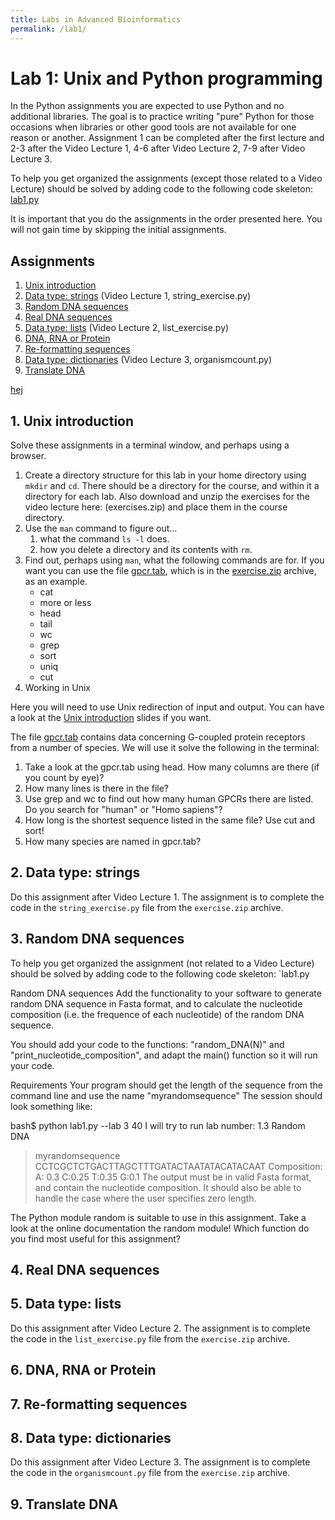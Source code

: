 ```yaml
---
title: Labs in Advanced Bioinformatics
permalink: /lab1/
---
```



# ​​Lab 1: Unix and Python programming
In the Python assignments you are expected to use Python and no additional libraries. The goal is to practice writing "pure" Python for those occasions when libraries or other good tools are not available for one reason or another. Assignment 1 can be completed after the first lecture and 2-3 after the Video Lecture 1, 4-6 after Video Lecture 2, 7-9 after Video Lecture 3.

To help you get organized the assignments (except those related to a Video Lecture)​ should be solved by adding code to the following code skeleton: [lab1.py](lab1.py)

It is important that you do the assignments in the order presented here. You will not gain time by skipping the initial assignments. 

## Assignments

1. [Unix introduction](#unix-introduction)
2. [Data type: strings​](#data-type-strings) (Video Lecture 1, string_exercise.py)
3. [Random DNA sequences](#random-dna-sequences)
4. [Real DNA sequences​](#real-dna-sequences​)
5. [Data type: lists](#data-type-lists) (Video Lecture 2, list_exercise.py)
6. [DNA, RNA or Protein](#dna-rna-or-protein)
7. [Re-formatting sequences](​re-formatting-sequences)
8. [Data type: dictionaries​](#data-type-dictionaries​) (Video Lecture 3, organismcount.py)
9. [Translate DNA](#translate-dna)

[hej](link)

## 1. Unix introduction

Solve these assignments in a terminal window, and perhaps using a browser.
1. Create a directory structure for this lab in your home directory using `mkdir` and `cd`. There should be a directory for the course, and within it a directory for each lab. Also download and unzip the exercises for the video lecture here: (exercises.zip)​ and place them in the course directory. 
2. Use the `man` command to figure out...
	1. what the command `ls -l` does.
	2. how you delete a directory and its contents with `rm`.
3. Find out, perhaps using​​ `man`, what the following commands are for. If you want you can use the file [gpcr.tab](gpcr.tab), which is in the [exercise.zip](exercise.zip) archive, as an example.
   * cat
   * more or less
   * head
   * tail
   * wc
   * grep
   * sort​
   * uniq
   * cut​
​​
4. Working in Unix

Here you will need to use Unix redirection of input and output. You can have a look at the [Unix introduction](unix_introduction.pdf)​ slides if you want.

The file [gpcr.tab](gpcr.tab)​​ contains data concerning G-coupled protein receptors from a number of species. We will use it solve the following in the terminal:
1. Take a look at the gpcr.tab using head. How many columns are there (if you count by eye)? 
2. How many lines is there in the file?
3. Use grep and wc to find out how many human GPCRs there are listed. Do you search for "human" or "Homo sapiens"?
4. How long is the shortest sequence listed in the same file? Use cut and sort!
5. How many species are named in gpcr.tab?

## 2. Data type: strings​ 
Do this assignment after Video Lecture 1. The assignment is to complete the code in the `string_exercise.py` file from the `exercise.zip` archive. 

## 3. Random DNA sequences ​​
To help you get organized the assignment (not related to a Video Lecture)​ should be solved by adding code to the following code skeleton: `lab1.py​

Random DNA sequences
Add the functionality to your software to generate random DNA sequence in Fasta format, and to calculate the nucleotide composition (i.e. the frequence of each nucleotide) of the random DNA sequence.

You should add your code to the functions: "random_DNA(N)" and "print_nucleotide_composition", and adapt the main() function so it will run your code.

Requirements
Your program should get the length of the sequence from the command line and use the name "myrandomsequence" 
The session should look something like:​

bash$ python lab1.py --lab 3 40
I will try to run lab number: 1.3
Random DNA
>myrandomsequence
CCTCGCTCTGACTTAGCTTTGATACTAATATACATACAAT
Composition: A: 0.3 C:0.25 T:0.35 G:0.1
The output must be in valid Fasta format, and contain the nucleotide composition. It should also be able to handle the case where the user specifies zero length.​​

​The Python module random is suitable to use in this assignment. Take a look at the online documentation the random module! Which function do you find most useful for this assignment?​


## 4. Real DNA sequences​ ​ 

## 5. Data type: lists
Do this assignment after Video Lecture 2. The assignment is to complete the code in the `list_exercise.py` file from the `exercise.zip` archive. 


## 6. DNA, RNA or Protein

## 7. Re-formatting sequences​

## 8. Data type: dictionaries​
Do this assignment after Video Lecture 3. The assignment is to complete the code in the `organismcount.py` file from the `exercise.zip` archive. 


## 9. Translate DNA


